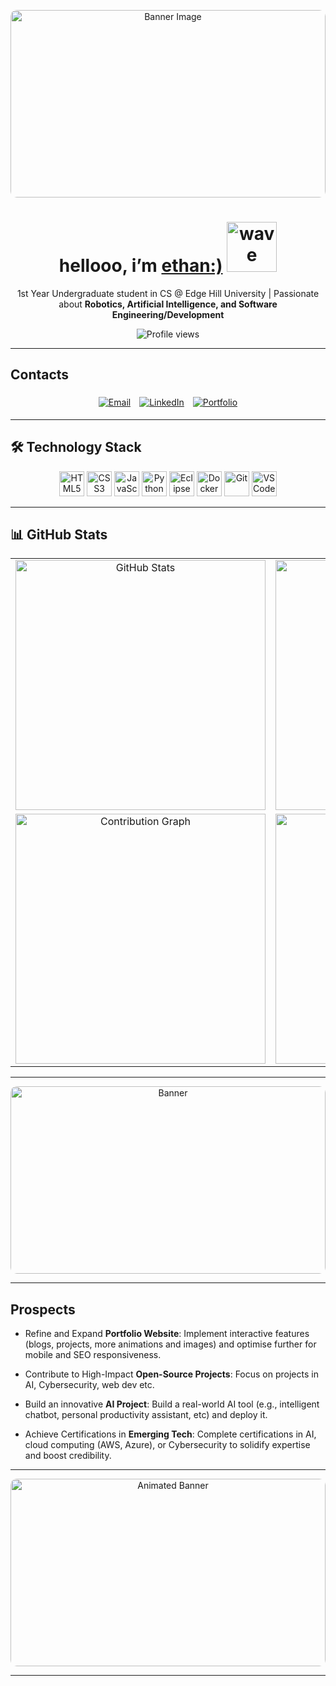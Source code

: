 <!-- ============================
       PROFILE BANNER
============================ -->


<p align="center">
  <img 
    src="https://i.pinimg.com/736x/60/14/e9/6014e9188a432c0db484e417540be068.jpg" 
    alt="Banner Image" 
    width="100%" 
    height="300px" 
    style="object-fit: cover; border-radius: 10px;"
  />
</p>


<!-- ============================
       INTRODUCTION
============================ -->
<h1 align="center">
  hellooo, i’m <a href="https://github.com/humm3ll">ethan:)</a> 
  <img src="https://media4.giphy.com/media/v1.Y2lkPTc5MGI3NjExcXlwdzA3cDRocjJmNGR6em82N2xpbWFqOW5mejVnbTEzdzBpemV3YSZlcD12MV9pbnRlcm5hbF9naWZfYnlfaWQmY3Q9Zw/GxN4ics7OlvsA/giphy.gif" width="80px" alt="wave"/>
</h1>
<p align="center">
1st Year Undergraduate student in CS</strong> @ Edge Hill University | Passionate about <strong>Robotics, Artificial Intelligence, and Software Engineering/Development</strong> 
</p>

<p align="center">
  <!-- Visitor counter -->
  <img src="https://komarev.com/ghpvc/?username=humm3ll&style=flat&color=blue" alt="Profile views" />
</p>


---


## Contacts

<p align="center">
  <!-- Email -->
  <a href="mailto:humm3ll@outlook.com" style="display: inline-block; margin: 5px;">
    <img src="https://img.shields.io/badge/Email-D14836?logo=gmail&logoColor=white&style=for-the-badge" alt="Email" />
  </a>
  <!-- LinkedIn -->
  <a href="https://linkedin.com/in/ethan-hulme/" style="display: inline-block; margin: 5px;">
    <img src="https://img.shields.io/badge/LinkedIn-0077B5?logo=linkedin&logoColor=white&style=for-the-badge" alt="LinkedIn" />
  </a>
  <!-- Portfolio -->
  <a href="https://humm3ll.github.io/" style="display: inline-block; margin: 5px;">
    <img src="https://img.shields.io/badge/Portfolio-000000?logo=github&logoColor=white&style=for-the-badge" alt="Portfolio" />
  </a>
</p>


---


<!-- ============================
       TECHNOLOGY STACK
============================ -->
## 🛠 Technology Stack

<p align="center">
  <!-- HTML5 -->
  <img src="https://cdn.jsdelivr.net/gh/devicons/devicon/icons/html5/html5-original.svg" alt="HTML5" width="40" height="40"/>
  <!-- CSS3 -->
  <img src="https://cdn.jsdelivr.net/gh/devicons/devicon/icons/css3/css3-original.svg" alt="CSS3" width="40" height="40"/>
  <!-- JavaScript -->
  <img src="https://cdn.jsdelivr.net/gh/devicons/devicon/icons/javascript/javascript-original.svg" alt="JavaScript" width="40" height="40"/>
  <!-- Python -->
  <img src="https://cdn3.iconfinder.com/data/icons/logos-and-brands-adobe/512/267_Python-512.png" alt="Python" width="40" height="40"/>
  <!-- Eclipse IDE -->
  <img src="https://cdn.iconscout.com/icon/free/png-256/free-eclipse-icon-download-in-svg-png-gif-file-formats--brand-company-logo-world-logos-vol-3-pack-icons-282371.png?f=webp&w=128" alt="Eclipse IDE" width="40" height="40"/>
  <!-- Docker -->
  <img src="https://cdn3.iconfinder.com/data/icons/logos-and-brands-adobe/512/97_Docker-512.png" alt="Docker" width="40" height="40"/>
  <!-- Git -->
  <img src="https://cdn.jsdelivr.net/gh/devicons/devicon/icons/git/git-original.svg" alt="Git" width="40" height="40"/>
  <!-- VSCode -->
  <img src="https://upload.wikimedia.org/wikipedia/commons/thumb/9/9a/Visual_Studio_Code_1.35_icon.svg/512px-Visual_Studio_Code_1.35_icon.svg.png" alt="VSCode" width="40" height="40"/>
</p>


---


<!-- ============================
     📊 GITHUB STATS & CHARTS
============================ -->
## 📊 GitHub Stats

<table align="center">
  <tr>
    <td align="center">
      <img 
        src="https://github-readme-stats.vercel.app/api?username=humm3ll&theme=dark&show_icons=true&include_all_commits=true&count_private=true" 
        alt="GitHub Stats" 
        width="400px"
      />
    </td>
    <td align="center">
      <img 
        src="https://github-readme-stats.vercel.app/api/top-langs/?username=humm3ll&layout=compact&theme=dark" 
        alt="Top Languages" 
        width="400px"
      />
    </td>
  </tr>
  <tr>
    <td align="center">
      <img 
        src="https://github-readme-activity-graph.vercel.app/graph?username=humm3ll" 
        alt="Contribution Graph" 
        width="400px"
      />
    </td>
    <td align="center">
      <img 
        src="https://github-readme-streak-stats.herokuapp.com?user=humm3ll&theme=dark&hide_border=true" 
        alt="GitHub Streak" 
        width="400px"
      />
    </td>
  </tr>
</table>


---


<p align="center">
  <img 
    src="https://i.pinimg.com/736x/4d/63/fa/4d63fa71e1f4692e83a116b730809c4e.jpg" 
    alt="Banner" 
    width="100%" 
    height="300px" 
    style="object-fit: cover; border-radius: 10px;"
  />
</p>


---


<!-- ============================
       PROSPECTS & CONTACT
============================ -->
## Prospects

- Refine and Expand **Portfolio Website**:
  Implement interactive features (blogs, projects, more animations and images) and optimise further for mobile and SEO responsiveness.
  
- Contribute to High-Impact **Open-Source Projects**:
  Focus on projects in AI, Cybersecurity, web dev etc.
 
- Build an innovative **AI Project**:
  Build a real-world AI tool (e.g., intelligent chatbot, personal productivity assistant, etc) and deploy it.

- Achieve Certifications in **Emerging Tech**:
  Complete certifications in AI, cloud computing (AWS, Azure), or Cybersecurity to solidify expertise and boost credibility.


---


<p align="center">
  <img 
    src="https://i.pinimg.com/originals/83/ef/2f/83ef2f5bce915c0018e66ba562e1a7fc.gif" 
    alt="Animated Banner" 
    width="100%" 
    height="300px" 
    style="object-fit: cover; border-radius: 10px;"
  />
</p>


---



